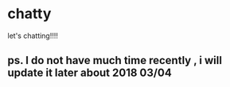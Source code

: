 # chatty
let's chatting!!!!

## ps.  I do not have much time recently , i will update it later about 2018 03/04
